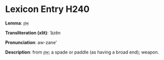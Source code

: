 # Lexicon Entry H240

**Lemma**: אָזֵן

**Transliteration (xlit)**: ʼâzên

**Pronunciation**: aw-zane'

**Description**:
from אָזַן; a spade or paddle (as having a broad end); weapon.

